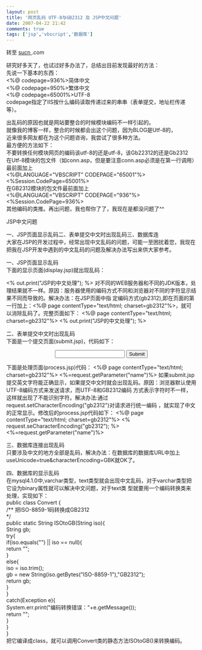```yaml
---
layout: post
title: '网页乱码 UTF-8与GB2312 及 JSP中文问题'
date: 2007-04-22 21:42
comments: true
tags: ['jsp','vbscript','数据库']
---
```


转至 [ sucn ](http://www.sucn.com/blog/user.asp?act=view&id=1) .com

研究好多天了，也试过好多办法了，总结出目前发现最好的方法：  
先说一下基本的东西：  
<%@ codepage=936%>简体中文  
<%@ codepage=950%>繁体中文  
<%@ codepage=65001%>UTF-8  
codepage指定了IIS按什么编码读取传递过来的串串（表单提交，地址栏传递等）。  
  
出乱码的原因也就是网站要整合的时候模块编码不一样引起的。  
就像我的博客一样，整合的时候都会出这个问题，因为BLOG是Utf-8的，  
近来很多网友都在为这个问题咨询，我尝试了很多种方法。  
最方便的方法如下：  
不要转换任何模块网页的编码该utf-8的还是utf-8，该Gb22312的还是Gb2312  
在Utf-8模块的包文件（如conn.asp，但是要注意conn.asp必须是在第一行调用）最前面加上  
<%@LANGUAGE="VBSCRIPT" CODEPAGE="65001"%>  
<%Session.CodePage=65001%>  
在GB2312模块的包文件最前面加上  
<%@LANGUAGE="VBSCRIPT" CODEPAGE="936"%>  
<%Session.CodePage=936%>  
其他编码的类推。再出问题，我也帮你了了，我现在是都没问题了^^  
  
JSP中文问题  
  
一、JSP页面显示乱码二、表单提交中文时出现乱码三、数据库连  
大家在JSP的开发过程中，经常出现中文乱码的问题，可能一至困扰着您，我现在把我在JSP开发中遇到的中文乱码的问题及解决办法写出来供大家参考。  
  
一、JSP页面显示乱码  
下面的显示页面(display.jsp)就出现乱码：  
<html>  
<head>  
<title>JSP的中文处理</title>  
<meta http-equiv="Content-Type" content="text/html; charset=gb2312">  
</head>  
  
<body>  
<%  
out.print("JSP的中文处理");  
%>  
</body>  
</html>  
对不同的WEB服务器和不同的JDK版本，处理结果就不一样。原因：服务器使用的编码方式不同和浏览器对不同的字符显示结果不同而导致的。解决办法：在JSP页面中指
定编码方式(gb2312),即在页面的第一行加上：<%@ page contentType="text/html;
charset=gb2312"%>，就可以消除乱码了。完整页面如下：  
<%@ page contentType="text/html; charset=gb2312"%>  
<html>  
<head>  
<title>JSP的中文处理</title>  
<meta http-equiv="Content-Type" content="text/html; charset=gb2312">  
</head>  
  
<body>  
<%  
out.print("JSP的中文处理");  
%>  
</body>  
</html>  
  
二、表单提交中文时出现乱码  
下面是一个提交页面(submit.jsp)，代码如下：  
<html>  
<head>  
<title>JSP的中文处理</title>  
<meta http-equiv="Content-Type" content="text/html; charset=gb2312">  
</head>  
  
<body>  
<form name="form1" method="post" action="process.jsp">  
<div align="center">  
<input type="text" name="name">  
<input type="submit" name="Submit" value="Submit">  
</div>  
</form>  
</body>  
</html>  
下面是处理页面(process.jsp)代码：  
<%@ page contentType="text/html; charset=gb2312"%>  
<html>  
<head>  
<title>JSP的中文处理</title>  
<meta http-equiv="Content-Type" content="text/html; charset=gb2312">  
</head>  
  
<body>  
<%=request.getParameter("name")%>  
</body>  
</html>  
如果submit.jsp提交英文字符能正确显示，如果提交中文时就会出现乱码。原因：浏览器默认使用UTF-8编码方式来发送请求，而UTF-8和GB2312编码
方式表示字符时不一样，这样就出现了不能识别字符。解决办法:通过request.setCharacterEncoding("gb2312")对请求进行统一编码
，就实现了中文的正常显示。修改后的process.jsp代码如下：  
<%@ page contentType="text/html; charset=gb2312"%>  
<%  
request.seCharacterEncoding("gb2312");  
%>  
<html>  
<head>  
<title>JSP的中文处理</title>  
<meta http-equiv="Content-Type" content="text/html; charset=gb2312">  
</head>  
  
<body>  
<%=request.getParameter("name")%>  
</body>  
</html>  
  
三、数据库连接出现乱码  
只要涉及中文的地方全部是乱码，解决办法：在数据库的数据库URL中加上useUnicode=true&characterEncoding=GBK就OK了。  
  
四、数据库的显示乱码  
在mysql4.1.0中,varchar类型，text类型就会出现中文乱码，对于varchar类型把它设为binary属性就可以解决中文问题，对于text类
型就要用一个编码转换类来处理，实现如下：  
public class Convert {  
/** 把ISO-8859-1码转换成GB2312  
*/   
public static String ISOtoGB(String iso){  
String gb;  
try{  
if(iso.equals("") || iso == null){  
return "";  
}  
else{  
iso = iso.trim();  
gb = new String(iso.getBytes("ISO-8859-1"),"GB2312");  
return gb;  
}  
}  
catch(Exception e){  
System.err.print("编码转换错误："+e.getMessage());  
return "";  
}  
}  
}  
把它编译成class，就可以调用Convert类的静态方法ISOtoGB()来转换编码。

